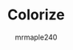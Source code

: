---
title: Colorize
author: mrmaple240
github: https://github.com/mrmaple240
description_markdown: >-
  A semi-user friendly theme controlled with a single hex color, just edit the top hex color in the theme file to your own
download: https://github.com/mrmaple240/colorize
demo: https://cdn.rawgit.com/mrmaple240/colorize/master/Colorize.theme.css
support: https://github.com/mrmaple240/colorize/issues
style: dark
tags:
images:
  - name: Colorize Preview
    image: https://i.imgur.com/m3gImAv.gif
    
layout: product
---